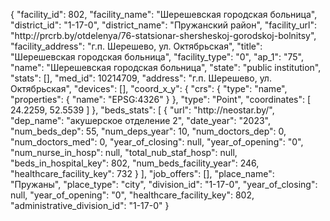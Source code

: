{
    "facility_id": 802,
    "facility_name": "Шерешевская городская больница",
    "district_id": "1-17-0",
    "district_name": "Пружанский район",
    "facility_url": "http:\/\/prcrb.by\/otdelenya\/76-statsionar-shersheskoj-gorodskoj-bolnitsy",
    "facility_address": "г.п. Шерешево, ул. Октябрьская",
    "title": "Шерешевская городская больница",
    "facility_type": "0",
    "ap_1": "75",
    "name": "Шерешевская городская больница",
    "state": "public institution",
    "stats": [],
    "med_id": 10214709,
    "address": "г.п. Шерешево, ул. Октябрьская",
    "devices": [],
    "coord_x_y": {
        "crs": {
            "type": "name",
            "properties": {
                "name": "EPSG:4326"
            }
        },
        "type": "Point",
        "coordinates": [
            24.2259,
            52.5539
        ]
    },
    "beds_stats": [
        {
            "url": "http:\/\/neostar.by\/",
            "dep_name": "акушерское отделение 2",
            "date_year": "2023",
            "num_beds_dep": 55,
            "num_deps_year": 10,
            "num_doctors_dep": 0,
            "num_doctors_med": 0,
            "year_of_closing": null,
            "year_of_opening": "0",
            "num_nurse_in_hosp": null,
            "total_nub_staf_hosp": null,
            "beds_in_hospital_key": 802,
            "num_beds_facility_year": 246,
            "healthcare_facility_key": 732
        }
    ],
    "job_offers": [],
    "place_name": "Пружаны",
    "place_type": "city",
    "division_id": "1-17-0",
    "year_of_closing": null,
    "year_of_opening": "0",
    "healthcare_facility_key": 802,
    "administrative_division_id": "1-17-0"
}